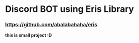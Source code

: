 # Discord BOT using Eris Library
### https://github.com/abalabahaha/eris
**this is small project :D**
#
